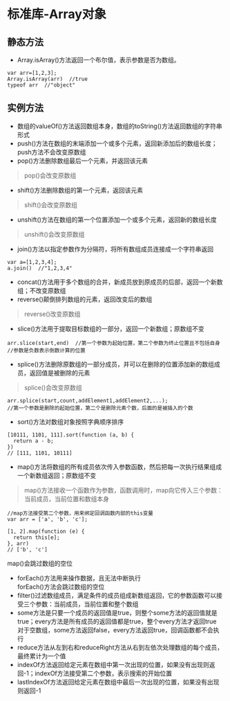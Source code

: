 # 标准库-Array对象
## 静态方法
- Array.isArray()方法返回一个布尔值，表示参数是否为数组。
```
var arr=[1,2,3];
Array.isArray(arr)  //true
typeof arr  //"object"
```
## 实例方法
- 数组的valueOf()方法返回数组本身，数组的toString()方法返回数组的字符串形式
- push()方法在数组的末端添加一个或多个元素，返回新添加后的数组长度；push方法不会改变原数组   
- pop()方法删除数组最后一个元素，并返回该元素  
> pop()会改变原数组  
- shift()方法删除数组的第一个元素，返回该元素  
> shift()会改变原数组  
- unshift()方法在数组的第一个位置添加一个或多个元素，返回新的数组长度  
> unshift()会改变原数组  
- join()方法以指定参数作为分隔符，将所有数组成员连接成一个字符串返回  
```
var a=[1,2,3,4];
a.join()  //"1,2,3,4"
```
- concat()方法用于多个数组的合并，新成员放到原成员的后部，返回一个新数组；不改变原数组  
- reverse()颠倒排列数组的元素，返回改变后的数组  
> reverse()改变原数组  
- slice()方法用于提取目标数组的一部分，返回一个新数组；原数组不变
```
arr.slice(start,end)  //第一个参数为起始位置，第二个参数为终止位置且不包括自身
//参数是负数表示倒数计算的位置  
```
- splice()方法删除原数组的一部分成员，并可以在删除的位置添加新的数组成员，返回值是被删除的元素  
> splice()会改变原数组
```
arr.splice(start,count,addElement1,addElement2,...);
//第一个参数是删除的起始位置，第二个是删除元素个数，后面的是被插入的个数
```
- sort()方法对数组对象按照字典顺序排序
```
[10111, 1101, 111].sort(function (a, b) {
  return a - b;
})
// [111, 1101, 10111]
```
- map()方法将数组的所有成员依次传入参数函数，然后把每一次执行结果组成一个新数组返回；原数组不变  
> map()方法接收一个函数作为参数，函数调用时，map向它传入三个参数：当前成员，当前位置和数组本身  
```
//map方法接受第二个参数，用来绑定回调函数内部的this变量
var arr = ['a', 'b', 'c'];

[1, 2].map(function (e) {
  return this[e];
}, arr)
// ['b', 'c']
```
map()会跳过数组的空位  
- forEach()方法用来操作数据，且无法中断执行  
forEach()方法会跳过数组的空位  
- filter()过滤数组成员，满足条件的成员组成新数组返回，它的参数函数可以接受三个参数：当前成员，当前位置和整个数组  
- some方法是只要一个成员的返回值是true，则整个some方法的返回值就是true；every方法是所有成员的返回值都是true，整个every方法才返回true  
对于空数组，some方法返回false，every方法返回true，回调函数都不会执行  
- reduce方法从左到右和reduceRight方法从右到左依次处理数组的每个成员，最终累计为一个值  
- indexOf方法返回给定元素在数组中第一次出现的位置，如果没有出现则返回-1；indexOf方法接受第二个参数，表示搜索的开始位置  
- lastIndexOf方法返回给定元素在数组中最后一次出现的位置，如果没有出现则返回-1  
